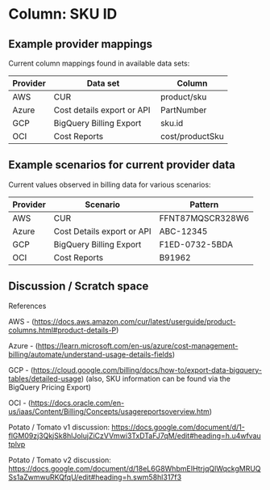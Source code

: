 # Column: SKU ID

## Example provider mappings

Current column mappings found in available data sets:

| Provider     | Data set                    | Column          |
| ------------ | --------------------------- | --------------- |
| AWS          | CUR                         | product/sku     |
| Azure        | Cost details export or API  | PartNumber      |
| GCP          | BigQuery Billing Export     | sku.id          |
| OCI          | Cost Reports                | cost/productSku |

## Example scenarios for current provider data

Current values observed in billing data for various scenarios:

| Provider     | Scenario                   | Pattern          |
| ------------ | -------------------------- | ---------------- |
| AWS          | CUR                        | FFNT87MQSCR328W6 |
| Azure        | Cost Details export or API | ABC-12345       |
| GCP          | BigQuery Billing Export    | F1ED-0732-5BDA   |
| OCI          | Cost Reports               | B91962           |

## Discussion / Scratch space

References

AWS - (<https://docs.aws.amazon.com/cur/latest/userguide/product-columns.html#product-details-P>)

Azure - (<https://learn.microsoft.com/en-us/azure/cost-management-billing/automate/understand-usage-details-fields>)

GCP - (<https://cloud.google.com/billing/docs/how-to/export-data-bigquery-tables/detailed-usage>)
(also, SKU information can be found via the BigQuery Pricing Export)

OCI - (<https://docs.oracle.com/en-us/iaas/Content/Billing/Concepts/usagereportsoverview.htm>)

Potato / Tomato v1 discussion: <https://docs.google.com/document/d/1-flGM09zj3QkjSk8hlJolujZiCzVVmwi3TxDTaFJ7qM/edit#heading=h.u4wfvautplvp>

Potato / Tomato v2 discussion:\
<https://docs.google.com/document/d/18eL6G8WhbmEIHtrjqQlWqckgMRUQSs1aZwmwuRKQfqU/edit#heading=h.swm58hl317f3>
